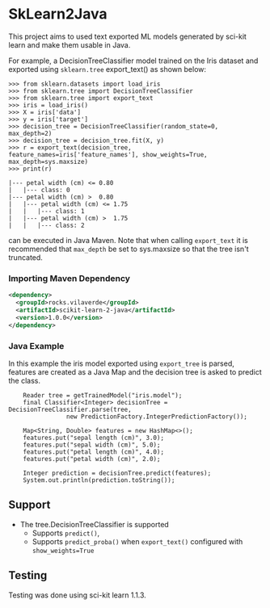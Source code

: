 # SkLearn2Java

This project aims to used text exported ML models generated by sci-kit learn and make them usable in Java.

For example, a DecisionTreeClassifier model trained on the Iris dataset and exported using `sklearn.tree`
export_text() as shown below:

```
>>> from sklearn.datasets import load_iris
>>> from sklearn.tree import DecisionTreeClassifier
>>> from sklearn.tree import export_text
>>> iris = load_iris()
>>> X = iris['data']
>>> y = iris['target']
>>> decision_tree = DecisionTreeClassifier(random_state=0, max_depth=2)
>>> decision_tree = decision_tree.fit(X, y)
>>> r = export_text(decision_tree, feature_names=iris['feature_names'], show_weights=True, max_depth=sys.maxsize)
>>> print(r)

|--- petal width (cm) <= 0.80
|   |--- class: 0
|--- petal width (cm) >  0.80
|   |--- petal width (cm) <= 1.75
|   |   |--- class: 1
|   |--- petal width (cm) >  1.75
|   |   |--- class: 2
```

can be executed in Java Maven. Note that when calling `export_text` it is recommended that `max_depth` be set
to sys.maxsize so that the tree isn't truncated.

### Importing Maven Dependency
```xml
<dependency>
  <groupId>rocks.vilaverde</groupId>
  <artifactId>scikit-learn-2-java</artifactId>
  <version>1.0.0</version>
</dependency>
```

### Java Example
In this example the iris model exported using `export_tree` is parsed, features are created as a Java Map
and the decision tree is asked to predict the class.

```
    Reader tree = getTrainedModel("iris.model");
    final Classifier<Integer> decisionTree = DecisionTreeClassifier.parse(tree,
                new PredictionFactory.IntegerPredictionFactory());

    Map<String, Double> features = new HashMap<>();
    features.put("sepal length (cm)", 3.0);
    features.put("sepal width (cm)", 5.0);
    features.put("petal length (cm)", 4.0);
    features.put("petal width (cm)", 2.0);
    
    Integer prediction = decisionTree.predict(features);
    System.out.println(prediction.toString());
```

## Support
* The tree.DecisionTreeClassifier is supported
  * Supports `predict()`, 
  * Supports `predict_proba()` when `export_text()` configured with `show_weights=True`

## Testing
Testing was done using sci-kit learn 1.1.3.
